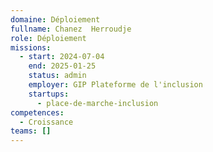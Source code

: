 ```yaml
---
domaine: Déploiement
fullname: Chanez  Herroudje
role: Déploiement
missions:
  - start: 2024-07-04
    end: 2025-01-25
    status: admin
    employer: GIP Plateforme de l'inclusion
    startups:
      - place-de-marche-inclusion
competences:
  - Croissance
teams: []
---
```

